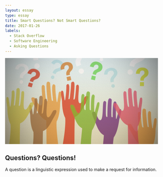 ```yaml
---
layout: essay
type: essay
title: Smart Questions? Not Smart Questions?
date: 2017-01-26
labels:
  - Stack Overflow
  - Software Engineering
  - Asking Questions
---
```


<img class="ui medium left floated image" src="../images/hands.png">

## Questions? Questions!
A question is a linguistic expression used to make a request for information.
